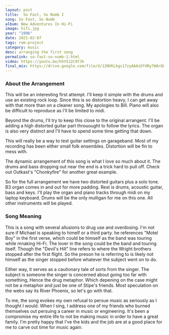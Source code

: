 ```yaml
---
layout: post
title:  So Fast, So Numb I
song: So Fast, So Numb
album: New Adventures In Hi-Fi
image: hifi.jpg
year: "1996"
date: 2021-02-07
tags: rem-project
category: music
desc: arranging the first song
permalink: so-fast-so-numb-1.html
video: https://youtu.be/hhY5J2C9fJk
final_mix: https://drive.google.com/file/d/12NVKLkgs17zyAAAiOf4Ry7WArQL7ITbf/view?usp=sharing
---
```


### About the Arrangement
This will be an interesting first attempt. I'll keep it simple with the drums and use an existing rock loop. Since this is so distortion heavy, I can get away with that more than on a cleaner song. My apologies to Bill. Piano will also be difficult to reproduce as I'll be limited to midi.

Beyond the drums, I'll try to keep this close to the original arrangent. I'll be adding a high distorted guitar part throuought to follow the lyrics. The organ is also very distinct and I'll have to spend some time getting that down.

This will really be a way to test guitar settings on garageband. Most of my recording has been either small folk ensembles. Distortion will be fin to mess with.

The dynamic arrangement of this song is what I love so much about it. The drums and bass dropping out near the end is a trick hard to pull off. Check out Outkast's "Chonkyfire" for another great example.

So for the full arrangement we have two distorted guitars plus a solo tone. B3 organ comes in and out for more padding. Rest is drums, acoustic guitar, bass and keys. I'll play the organ and piano tracks through midi on my laptop keyboard. Drums will be the only mulligan for me on this one. All other instruments will be played.

### Song Meaning
This is a song with several allusions to drug use and overdosing. I'm not sure if Michael is speaking to himelf or a third party. he references "Motel Boy" in the first verse, which could be himself as the band was touring while mnaking Hi-Fi. The lover in the song could be the band and touring itself. Though the "Devil's Hill" line refers to where the Wright brothers stopped after the first flight. So the preson he is referring to is likely not himself as the singer stopped before whatever the subject went on to do.

Either way, it serves as a cautionary tale of sorts from the singer.  The subject is someone the singer is concerned about going too far with something, Hence the drug metaphor. Which depening on the case might not be a metaphor and just be one of Stipe's friends. Most speculation on the webs say its River Phoenix, so let's go with that.

To me, the song evokes my own refusal to persue music as seriously as I thought I would. When I sing, I address one of my friends who burned themselves out persuing a career in music or engineering. It's been a compromise my entire life to not be making music in order to have a great family. I'm pretty happy that I've the kids and the job are at a good place for me to carve out time for music again.